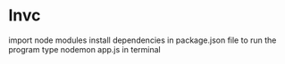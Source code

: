 # Invc
import node modules
install dependencies in package.json file
to run the program type nodemon app.js in terminal

